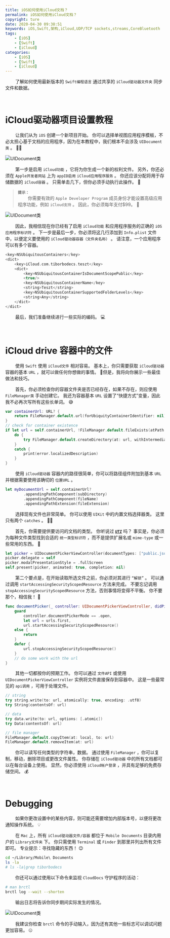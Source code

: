 ```yaml
---
title: iOS如何使用iCloud文档？
permalink: iOS如何使用iCloud文档？
copyright: ture
date: 2020-04-30 09:38:51
keywords: iOS,Swift,架构,iCloud,UDP/TCP sockets,streams,CoreBluetooth
tags:
    - [iOS]
    - [Swift]
    - [iCloud]
categories:
    - [iOS]
    - [Swift]
    - [iCloud]
---
```


&nbsp;&nbsp;&nbsp;&nbsp;&nbsp;&nbsp;&nbsp;&nbsp;了解如何使用最新版本的 ```Swift编程语言``` 通过共享的 ```iCloud驱动器文件夹``` 同步文件和数据。

</br>

# **iCloud驱动器项目设置教程**

&nbsp;&nbsp;&nbsp;&nbsp;&nbsp;&nbsp;&nbsp;&nbsp;让我们从为 ```iOS``` 创建一个新项目开始。 你可以选择单视图应用程序模板，不必太担心基于文档的应用程序，因为在本教程中，我们根本不会涉及 ```UIDocument类``` 。 🤷‍♂️

<!-- more -->


![UIDocument类](http://q8wtfza4q.bkt.clouddn.com/iu-stp1.png "")

&nbsp;&nbsp;&nbsp;&nbsp;&nbsp;&nbsp;&nbsp;&nbsp;第一步是启用 ```iCloud功能``` ，它将为你生成一个新的权利文件。 另外，你还必须在 ```Apple开发者网站``` 上为 ```appID启用``` ```iCloud应用程序服务``` 。 你还应该分配将用于存储数据的 ```iCloud容器``` 。 只需单击几下，但你必须手动执行此操作。 💩

> **```提示：```**\
&nbsp;&nbsp;&nbsp;&nbsp;&nbsp;&nbsp;&nbsp;&nbsp;你需要有效的 ```Apple Developer Program``` 成员身份才能设置高级应用程序功能，例如 ```iCloud支持``` 。 因此，你必须每年支付$99。 🤑

![UIDocument类](http://q8wtfza4q.bkt.clouddn.com/iu-stp2.png "")

&nbsp;&nbsp;&nbsp;&nbsp;&nbsp;&nbsp;&nbsp;&nbsp;因此，我相信现在你已经有了启用 ```iCloud功能``` 和应用程序服务的正确的 ```iOS应用程序标识符``` 。 下一步是最后一步，你必须将这几行添加到 ```Info.plist``` 文件中，以便定义要使用的 ```iCloud驱动器容器（文件夹名称）``` 。 请注意，一个应用程序可以有多个容器。

``` Swift
<key>NSUbiquitousContainers</key>
<dict>
    <key>iCloud.com.tiborbodecs.teszt</key>
    <dict>
        <key>NSUbiquitousContainerIsDocumentScopePublic</key>
        <true/>
        <key>NSUbiquitousContainerName</key>
        <string>Teszt</string>
        <key>NSUbiquitousContainerSupportedFolderLevels</key>
        <string>Any</string>
    </dict>
</dict>
```

&nbsp;&nbsp;&nbsp;&nbsp;&nbsp;&nbsp;&nbsp;&nbsp;最后，我们准备继续进行一些实际的编码。 💻

<br>

# **iCloud drive 容器中的文件**

&nbsp;&nbsp;&nbsp;&nbsp;&nbsp;&nbsp;&nbsp;&nbsp;使用 ```Swift``` 使用 ```iCloud文件``` 相对容易。 基本上，你只需要获取 ```iCloud驱动器``` 容器的基本 ```URL``` ，就可以做任何你想做的事情。 🤔但是，我将向你展示一些最佳做法和技巧。

&nbsp;&nbsp;&nbsp;&nbsp;&nbsp;&nbsp;&nbsp;&nbsp;首先，你必须检查你的容器文件夹是否已经存在，如果不存在，则应使用 ```FileManager类``` 手动创建它。 我还为容器基本 ```URL``` 设置了“快捷方式”变量，因此我不必再次写所有这些长单词。 😅

``` Swift
var containerUrl: URL? {
    return FileManager.default.url(forUbiquityContainerIdentifier: nil)?.appendingPathComponent("Documents")
}
// check for container existence
if let url = self.containerUrl, !FileManager.default.fileExists(atPath: url.path, isDirectory: nil) {
    do {
        try FileManager.default.createDirectory(at: url, withIntermediateDirectories: true, attributes: nil)
    }
    catch {
        print(error.localizedDescription)
    }
}
```

&nbsp;&nbsp;&nbsp;&nbsp;&nbsp;&nbsp;&nbsp;&nbsp;使用 ```iCloud驱动器``` 容器内的路径很简单，你可以将路径组件附加到基本 ```URL``` 并根据需要使用该确切的 ```位置URL``` 。

``` Swift
let myDocumentUrl = self.containerUrl?
        .appendingPathComponent(subDirectory)
        .appendingPathComponent(fileName)
        .appendingPathExtension(fileExtension)
```

&nbsp;&nbsp;&nbsp;&nbsp;&nbsp;&nbsp;&nbsp;&nbsp;选择现有文件也非常简单。 你可以使用 ```UIKit``` 中的内置文档选择器类。 这里只有两个 ```catches``` 。 🤦‍♂️

&nbsp;&nbsp;&nbsp;&nbsp;&nbsp;&nbsp;&nbsp;&nbsp;首先，你需要提供要访问的文档的类型。 你听说过 [***```UTI```***](https://developer.apple.com/library/content/documentation/FileManagement/Conceptual/understanding_utis/understand_utis_intro/understand_utis_intro.html#//apple_ref/doc/uid/TP40001319-CH201-SW1 "") 吗？ 事实是，你必须为每种文件类型找到合适的 ```统一类型标识符``` ，而不是提供扩展名或 ```mime-type``` 或一些常用的东西。 🧠

``` Swift
let picker = UIDocumentPickerViewController(documentTypes: ["public.json"], in: .open)
picker.delegate = self
picker.modalPresentationStyle = .fullScreen
self.present(picker, animated: true, completion: nil)
```

&nbsp;&nbsp;&nbsp;&nbsp;&nbsp;&nbsp;&nbsp;&nbsp;第二个要点是，在开始读取所选文件之前，你必须对其进行 ```“解锁”``` 。 可以通过调用 ```startAccessingSecurityScopedResource``` 方法来完成。 不要忘记调用 ```stopAccessingSecurityScopedResource``` 方法，否则事情将变得不平衡。 你不要那个，相信我！ 🧤

``` Swift
func documentPicker(_ controller: UIDocumentPickerViewController, didPickDocumentsAt urls: [URL]) {
    guard
        controller.documentPickerMode == .open,
        let url = urls.first,
        url.startAccessingSecurityScopedResource()
    else {
        return
    }
    defer {
        url.stopAccessingSecurityScopedResource()
    }
    // do some work with the url
}
```

&nbsp;&nbsp;&nbsp;&nbsp;&nbsp;&nbsp;&nbsp;&nbsp;其他一切都按你的预期工作。 你可以通过 ```文件API``` 或使用 ```UIDocumentPickerViewController``` 实例将文件直接保存到容器中。 这是一些最常见的 ```api调用``` ，可用于处理文件。

``` Swift
// string
try string.write(to: url, atomically: true, encoding: .utf8)
try String(contentsOf: url)

// data
try data.write(to: url, options: [.atomic])
try Data(contentsOf: url)

// file manager
FileManager.default.copyItem(at: local, to: url)
FileManager.default.removeItem(at: url)
```

&nbsp;&nbsp;&nbsp;&nbsp;&nbsp;&nbsp;&nbsp;&nbsp;你可以读写任何类型的字符串，数据。 通过使用 ```FileManager``` ，你可以复制，移动，删除项目或更改文件属性。 你存储在 ```iCloud驱动器``` 中的所有文档都可以在每台设备上使用。 显然，你必须使用 ```iCloud帐户登录``` ，并具有足够的免费存储空间。 💰

<br>

# **Debugging**

&nbsp;&nbsp;&nbsp;&nbsp;&nbsp;&nbsp;&nbsp;&nbsp;如果你更改设置中的某些内容，则可能还需要增加内部版本号，以便将更改通知操作系统。 💡

&nbsp;&nbsp;&nbsp;&nbsp;&nbsp;&nbsp;&nbsp;&nbsp;在 ```Mac``` 上，所有 ```iCloud驱动器文件/容器``` 都位于 ```Mobile Documents``` 目录内用户的 ```Library文件夹``` 下。 你只需使用 ```Terminal``` 或 ```Finder``` 到那里并列出所有文件即可。 专业提示：寻找隐藏的东西！ 😉

``` bash
cd ~/Library/Mobile\ Documents
ls -la
# ls -la|grep tiborbodecs
```

&nbsp;&nbsp;&nbsp;&nbsp;&nbsp;&nbsp;&nbsp;&nbsp;你还可以通过使用以下命令来监视 ```CloudDocs``` 守护程序的活动：

``` bash
# man brctl
brctl log --wait --shorten
```

&nbsp;&nbsp;&nbsp;&nbsp;&nbsp;&nbsp;&nbsp;&nbsp;输出日志将告诉你同步期间实际发生的情况。

![UIDocument类](http://q8wtfza4q.bkt.clouddn.com/iu-stp3.png "")

&nbsp;&nbsp;&nbsp;&nbsp;&nbsp;&nbsp;&nbsp;&nbsp;我建议你检查 ```brctl``` 命令的手动输入，因为还有其他一些标志可以调试问题更加容易。 🤐
